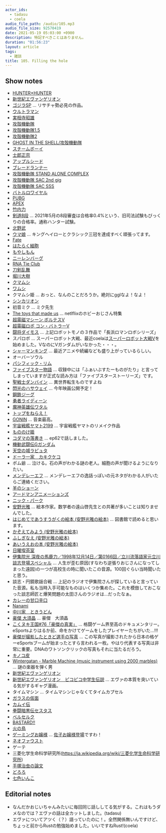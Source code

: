 ```yaml
---
actor_ids:
  - tadasu
  - coela
audio_file_path: /audio/105.mp3
audio_file_size: 92570419
date: 2021-05-19 05:03:00 +0900
description: 特記すべきことはありません。
duration: "01:56:23"
layout: article
tags:
  - 雑談
title: 105. Filling the hole
---
```


## Show notes
- [HUNTER×HUNTER](https://www.amazon.co.jp/gp/product/B074BZ2354/?tag=researchatf04-22)
- [新世紀エヴァンゲリオン](https://www.evangelion.co.jp/)
- [ゴジラSP](https://godzilla-sp.jp/) ... リサチャ勢必見の作品。
- [ウルトラマン](https://www.amazon.co.jp/dp/B00FIZ9SSM/?tag=researchatf04-22)
- [実相寺昭雄](https://ja.wikipedia.org/wiki/%E5%AE%9F%E7%9B%B8%E5%AF%BA%E6%98%AD%E9%9B%84)
- [攻殻機動隊](https://www.amazon.co.jp/dp/B00L0QZ6GG/?tag=researchatf04-22)
- [攻殻機動隊1.5](https://www.amazon.co.jp/dp/B01NCZEPAH/?tag=researchatf04-22)
- [攻殻機動隊2](https://www.amazon.co.jp/dp/B01LS76FEI/?tag=researchatf04-22)
- [GHOST IN THE SHELL/攻殻機動隊](https://www.amazon.co.jp/dp/B06XCRQQZF/?tag=researchatf04-22)
- [スチームボーイ](https://www.amazon.co.jp/dp/B0872838H9/?tag=researchatf04-22)
- [士郎正宗](https://ja.wikipedia.org/wiki/%E5%A3%AB%E9%83%8E%E6%AD%A3%E5%AE%97)
- [アップルシード](https://www.amazon.co.jp/dp/B00R5GLJX4/?tag=researchatf04-22)
- [ブレードランナー](https://www.amazon.co.jp/dp/B012SY4QGO/?tag=researchatf04-22)
- [攻殻機動隊 STAND ALONE COMPLEX](https://www.amazon.co.jp/dp/B01JMEDX8A/?tag=researchatf04-22)
- [攻殻機動隊 SAC 2nd gig](https://www.amazon.co.jp/dp/B01JME2XAY/?tag=researchatf04-22)
- [攻殻機動隊 SAC SSS](https://www.amazon.co.jp/dp/B06XCJMTH3/?tag=researchatf04-22)
- [バトルロワイヤル](https://www.amazon.co.jp/dp/B012S0OTQU/?tag=researchatf04-22)
- [PUBG](https://www.pubg.com/)
- [APEX](https://www.ea.com/games/apex-legends)
- [竹内力](https://ja.wikipedia.org/wiki/%E7%AB%B9%E5%86%85%E5%8A%9B)
- [剣道8段](https://www.kendo.or.jp/examination/kendo-8dan/) ... 2021年5月の8段審査は合格率0.4%という、旧司法試験もびっくりの合格率。通称ハンター試験。
- [北野武](https://ja.wikipedia.org/wiki/%E3%83%93%E3%83%BC%E3%83%88%E3%81%9F%E3%81%91%E3%81%97)
- [ウマ娘](https://umamusume.jp/) ... キングヘイローとクラシック三冠を達成すべく頑張ってます。
- [Fate](https://www.fate-go.jp/)
- [はたらく細胞](https://www.amazon.co.jp/dp/B012EODH18/?tag=researchatf04-22)
- [もやしもん](https://www.amazon.co.jp/dp/B06XPC1KLW/?tag=researchatf04-22)
- [ニーレンバーグ](https://ja.wikipedia.org/wiki/%E3%83%9E%E3%83%BC%E3%82%B7%E3%83%A3%E3%83%AB%E3%83%BB%E3%83%8B%E3%83%BC%E3%83%AC%E3%83%B3%E3%83%90%E3%83%BC%E3%82%B0)
- [RNA Tie Club](https://en.wikipedia.org/wiki/RNA_Tie_Club)
- [刀剣乱舞](https://ja.wikipedia.org/wiki/%E5%88%80%E5%89%A3%E4%B9%B1%E8%88%9E)
- [堀川大樹](https://ja.wikipedia.org/wiki/%E5%A0%80%E5%B7%9D%E5%A4%A7%E6%A8%B9)
- [クマムシ](https://ja.wikipedia.org/wiki/%E7%B7%A9%E6%AD%A9%E5%8B%95%E7%89%A9)
- [ワムシ](https://ja.wikipedia.org/wiki/%E8%BC%AA%E5%BD%A2%E5%8B%95%E7%89%A9)
- クマムシ姫 ... おっと、なんのことだろうか。絶対にgglなよ！なよ！
- [シンカリオン](https://www.shinkalion.com/)
- 初音ミク ... ミク先生
- [The toys that made us](https://www.netflix.com/watch/80161497) ... netlflixのホビーおじさん特集
- [超電磁マシーン ボルテスV](https://ja.wikipedia.org/wiki/超電磁マシーン_ボルテスV)
- [超電磁ロボ コン・バトラーV](https://ja.wikipedia.org/wiki/超電磁ロボ_コン・バトラーV)
- [闘将ダイモス](https://ja.wikipedia.org/wiki/闘将ダイモス) ... 上記ロボットモノの３作品で「長浜ロマンロボシリーズ」
- スパロボ ... スーパーロボット大戦、最近coelaは[スーパーロボット大戦V](https://srw-v.suparobo.jp)を始めました。VなのにVガンダムがいなかった・・・。
- [シャーマンキング](https://www.amazon.co.jp/kindle-dbs/product/B09476TZCG/?tag=researchatf04-22) ... 最近アニメや続編なども盛り上がっているらしい。
- オーバーソウル
- [パシフィック・リム](http://www.pacificrimmovie.com)
- [ファイブスター物語](https://automaticflowers.ne.jp/fss/) ... 収録中には「ふぁいぶすたーものがたり」と言ってしまっていますが正式な読み方は「ファイブスターストーリーズ」です。
- [聖戦士ダンバイン](http://www.dunbine.net) ... 異世界転生ものですよね
- [閃光のハサウェイ](http://gundam-hathaway.net) ... 今年映画公開予定！
- [鋼鉄ジーグ](https://ja.wikipedia.org/wiki/鋼鉄ジーグ) 
- [勇者ライディーン](https://bandai-ch.flat-flat.jp/bdc/ProductDetail.jsp?ttlmmm_c=2670)
- [魔神英雄伝ワタル](http://www.mashin-eiyuuden-wataru.net/wataru1/)
- [トップをねらえ！](https://ja.wikipedia.org/wiki/トップをねらえ!)
- [GONIN](https://www.amazon.co.jp/dp/B00FWGZO4E/?tag=researchatf04-22) ... 音楽最高。
- [宇宙戦艦ヤマト2199](http://yamato2199.net) ... 宇宙戦艦ヤマトのリメイク作品
- [もののけ姫](https://www.ghibli.jp/works/mononoke/)
- [コダマの落書き](https://twitter.com/researchat_fm/status/1275887145505427464) ... ep62で話しました。
- [機動武闘伝Gガンダム](http://www.g-gundam.net)
- [天空の城ラピュタ](https://www.ghibli.jp/works/laputa/)
- [ドーラ一家　カキクケコ](https://ja.wikipedia.org/wiki/%E5%A4%A9%E7%A9%BA%E3%81%AE%E5%9F%8E%E3%83%A9%E3%83%94%E3%83%A5%E3%82%BF#%E7%A9%BA%E4%B8%AD%E6%B5%B7%E8%B3%8A%E3%80%8C%E3%83%89%E3%83%BC%E3%83%A9%E4%B8%80%E5%AE%B6%E3%80%8D)
- ポム爺 ... 泣ける。石の声がわかる謎の老人。細胞の声が聞けるようになりたい。
- [メンデレーエフ](https://ja.wikipedia.org/wiki/%E3%83%89%E3%83%9F%E3%83%88%E3%83%AA%E3%83%BB%E3%83%A1%E3%83%B3%E3%83%87%E3%83%AC%E3%83%BC%E3%82%A8%E3%83%95) ... メンデレーエフの逸話っぽいの元ネタがわかる人がいたらご連絡ください。
- [羊のショーン](https://www.netflix.com/watch/70155567)
- [アードマンアニメーションズ](https://www.aardman-jp.com/40th/)
- [ニック・パーク](https://ja.wikipedia.org/wiki/%E3%83%8B%E3%83%83%E3%82%AF%E3%83%BB%E3%83%91%E3%83%BC%E3%82%AF)
- [安野光雅](https://ja.wikipedia.org/wiki/%E5%AE%89%E9%87%8E%E5%85%89%E9%9B%85) ... 絵本作家。数学者の遠山啓先生との共著が多いことは知りませんでした。
- [はじめてであうすうがくの絵本 (安野光雅の絵本)](https://www.amazon.co.jp/dp/4834032035/?tag=researchatf04-22) ... 図書館で読めると思います。
- [かぞえてみよう (安野光雅の絵本)](https://www.amazon.co.jp/dp/4834002586/?tag=researchatf04-22)
- [ふしぎなえ (安野光雅の絵本)](https://www.amazon.co.jp/dp/4834002586/?tag=researchatf04-22)
- [あいうえおの本 (安野光雅の絵本)](https://www.amazon.co.jp/dp/4834004619/?tag=researchatf04-22)
- [日曜喫茶室](https://ja.wikipedia.org/wiki/%E6%97%A5%E6%9B%9C%E5%96%AB%E8%8C%B6%E5%AE%A4)
- [伊集院光 深夜の馬鹿力／1998年12月14日／第0166回／立川流落語家元立川談志登場スペシャル](http://kansou-review.com/ijuinhikaru-0166) ... 人生が歪む原因(すなわち逆張りおじさんになってしまった遠因)の一つが高校生の時に聞いたこの音源。100回ぐらい当時聞いたと思う。
- 談志・円鏡歌謡合戦 ... 上記のラジオで伊集院さんが探していると言っていた音源。私も当時入手可能なものはいくつか集めた。これを模倣しておこなった談志師匠と爆笑問題の太田さんのラジオは...だったなぁ。
- [カレーの甘口辛口](https://www.glico.com/jp/customer/qa/2865/)
- [Nanami](https://www.amazon.com/Nanami-Togarashi-Assorted-Chili-Pepper/dp/B0002YGSA0)
- [中川家　ときうどん](https://www.youtube.com/watch?v=b0Q5UkVLSjI)
- [豪傑 大須晶](https://twitter.com/ohsuak) ... 豪傑　大須晶
- [こくヌキ王国#76「豪傑の真実」](https://www.youtube.com/watch?v=w_jYdXcLtOE) ... 格闘ゲーム界至高のドキュメンタリー。eSportsよりはるか前、命をかけてゲームをしたプレイヤーたちがいた...!!!
- [豪傑が撮影したときど選手の写真](https://twitter.com/ohsuAK/status/886874854439370752) ... この写真が撮影されたから日本の格ゲーeSportsブームが始まったとすら言われる一枚。やはり代表する写真は非常に重要。DNAのワトソンクリックの写真もそれに当たるだろう。
- [キノコ皮](https://www.nature.com/articles/s41893-020-00606-1.epdf)
- [Wintergatan - Marble Machine (music instrument using 2000 marbles)](https://www.youtube.com/watch?v=IvUU8joBb1Q) ... 謎の楽器を弾く男
- [新世紀エヴァンゲリオン](https://www.amazon.co.jp/dp/B00UGJULP4/?tag=researchatf04-22)
- [新世紀エヴァンゲリオン　ピコピコ中学生伝説](https://www.amazon.co.jp/gp/product/B074CDJHRR/?tag=researchatf04-22) ... エヴァの本質を突いている気がするギャグ漫画。
- タイムマシン ... タイムマシンじゃなくてタイムカプセル
- [ガラスの仮面](https://www.amazon.co.jp/gp/product/B07KXB2SX4/?tag=researchatf04-22)
- [カムイ伝](https://www.amazon.co.jp/gp/product/B078RYGSP3/?tag=researchatf04-22)
- [拳闘暗黒伝セスタス ](https://www.amazon.co.jp/gp/product/B074CC7LZR/?tag=researchatf04-22)
- [ベルセルク](https://www.amazon.co.jp/gp/product/B074C597F1/?tag=researchatf04-22)
- [BASTARD!!](https://www.amazon.co.jp/gp/product/B0756XMWBZ/?tag=researchatf04-22)
- [火の鳥](https://www.amazon.co.jp/gp/product/B0756XMNQ5/?tag=researchatf04-22)
- [ゲーミングお嬢様](https://www.amazon.co.jp/gp/product/B092CYH3B8/?tag=researchatf04-22) ... [佐子お嬢様登場](https://twitter.com/akikiwww/status/1389243657375551488?s=20)ですわ！
- [ネオファウスト](https://www.amazon.co.jp/dp/B011BANWF2/?tag=researchatf04-22)
- ゲーテ
- 三菱化学生命科学研究所(https://ja.wikipedia.org/wiki/三菱化学生命科学研究所)
- [手塚治虫の論文](http://ginmu.naramed-u.ac.jp/dspace/handle/10564/1075)
- [どろろ](https://www.amazon.co.jp/gp/product/B07571FPH9/?tag=researchatf04-22)
- [七色いんこ](https://www.amazon.co.jp/gp/product/B0756ZJ28Y/?tag=researchatf04-22)

## Editorial notes
- なんだかおじいちゃんみたいに毎回同じ話ししてる気がする。これはもうダメなのでは？エヴァの話は全カットしました。(tadasu)
- エヴァについてアツく（？）語っていたのに！。全然関係無いんですけど、ちょっと前からRustの勉強始めました。いいですねRust!(coela)
